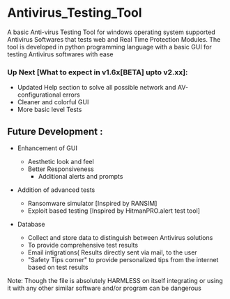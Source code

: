 # Antivirus_Testing_Tool
A basic Anti-virus Testing Tool for windows operating system supported Antivirus Softwares that tests web and Real Time Protection Modules. The tool is developed in python programming language with a basic GUI for testing Antivirus softwares with ease

### Up Next [What to expect in v1.6x[BETA] upto v2.xx]:
- Updated Help section to solve all possible network and AV-configurational errors
- Cleaner and colorful GUI
- More basic level Tests


## Future Development :
- Enhancement of GUI
  - Aesthetic look and feel
  - Better Responsiveness
    - Additional alerts and prompts
 
 - Addition of advanced tests
   - Ransomware simulator [Inspired by RANSIM]
   - Exploit based testing [Inspired by HitmanPRO.alert test tool]
 
 - Database
   - Collect and store data to distinguish between Antivirus solutions
   - To provide comprehensive test results
   - Email intigrations( Results directly sent via mail, to the user
   - "Safety Tips corner" to provide personalized tips from the internet based on test results
 
Note: Though the file is absolutely HARMLESS on itself integrating or using it with any other similar software and/or program can be dangerous 
  
